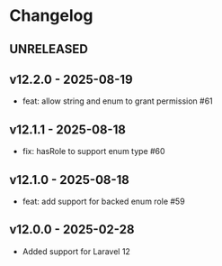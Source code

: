 # Changelog

## UNRELEASED

## v12.2.0 - 2025-08-19

- feat: allow string and enum to grant permission #61

## v12.1.1 - 2025-08-18

- fix: hasRole to support enum type #60

## v12.1.0 - 2025-08-18

- feat: add support for backed enum role #59

## v12.0.0 - 2025-02-28

- Added support for Laravel 12
